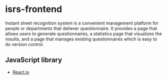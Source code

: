 # isrs-frontend

Instant sheet recognition system is a convenient management platform for people or departments that deliever questionnaire. It provides a page that allows users to generate questionnaires, a statistics page that visualizes the results, and a page that manages existing questionnaires which is easy to do version control.

## JavaScript library
- [React.js](https://reactjs.org/)
